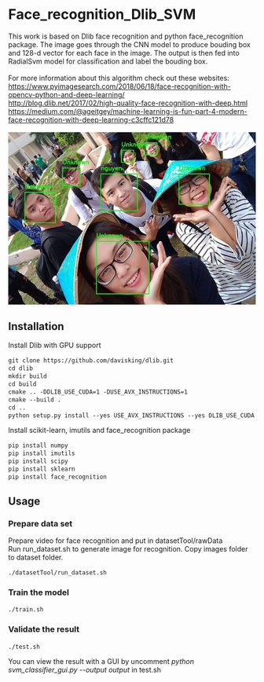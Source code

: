 # Face_recognition_Dlib_SVM
This work is based on Dlib face recognition and python face_recognition package. The image goes through the CNN model to produce bouding box and 128-d vector for each face in the image. The output is then fed into RadialSvm model for classification and label the bouding box.<br/>
<br/>
For more information about this algorithm check out these websites:<br/>
https://www.pyimagesearch.com/2018/06/18/face-recognition-with-opencv-python-and-deep-learning/<br/>
http://blog.dlib.net/2017/02/high-quality-face-recognition-with-deep.html<br/>
https://medium.com/@ageitgey/machine-learning-is-fun-part-4-modern-face-recognition-with-deep-learning-c3cffc121d78<br/>
<br/>
![alt text](https://github.com/NKNguyenLX/Face_recognition_Dlib_SVM/blob/master/dest.jpg)<br/>
## Installation
Install Dlib with GPU support
```
git clone https://github.com/davisking/dlib.git
cd dlib
mkdir build
cd build
cmake .. -DDLIB_USE_CUDA=1 -DUSE_AVX_INSTRUCTIONS=1
cmake --build .
cd ..
python setup.py install --yes USE_AVX_INSTRUCTIONS --yes DLIB_USE_CUDA
```
Install scikit-learn, imutils and face_recognition package 
```
pip install numpy
pip install imutils
pip install scipy
pip install sklearn
pip install face_recognition
```
## Usage
### Prepare data set
Prepare video for face recognition and put in datasetTool/rawData<br/>
Run run_dataset.sh to generate image for recognition. Copy images folder to dataset folder.
```
./datasetTool/run_dataset.sh
```
### Train the model
```
./train.sh
```
### Validate the result
```
./test.sh
```
You can view the result with a GUI by uncomment *python svm_classifier_gui.py --output output* in test.sh 
